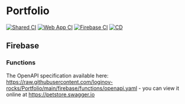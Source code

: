 # Portfolio

[![Shared CI](https://github.com/loginov-rocks/Portfolio/actions/workflows/shared-ci.yml/badge.svg)](https://github.com/loginov-rocks/Portfolio/actions/workflows/shared-ci.yml)
[![Web App CI](https://github.com/loginov-rocks/Portfolio/actions/workflows/web-app-ci.yml/badge.svg)](https://github.com/loginov-rocks/Portfolio/actions/workflows/web-app-ci.yml)
[![Firebase CI](https://github.com/loginov-rocks/Portfolio/actions/workflows/firebase-ci.yml/badge.svg)](https://github.com/loginov-rocks/Portfolio/actions/workflows/firebase-ci.yml)
[![CD](https://github.com/loginov-rocks/Portfolio/actions/workflows/cd.yml/badge.svg)](https://github.com/loginov-rocks/Portfolio/actions/workflows/cd.yml)

## Firebase

### Functions

The OpenAPI specification available here:
https://raw.githubusercontent.com/loginov-rocks/Portfolio/main/firebase/functions/openapi.yaml - you can view it online
at https://petstore.swagger.io
